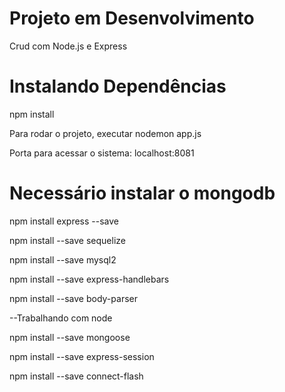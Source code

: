 <h1>Projeto em Desenvolvimento</h1>
<p>Crud com Node.js e Express</p>
<h1>Instalando Dependências</h1>
<p>npm install</p>
<p>Para rodar o projeto, executar nodemon app.js</p>
<p>Porta para acessar o sistema: localhost:8081</p>
<h1>Necessário instalar o mongodb</h1>
<p>npm install express --save</p>

<p>npm install --save sequelize</p>

<p>npm install --save mysql2</p>

<p>npm install --save express-handlebars</p>

<p>npm install --save  body-parser</p>

<p>--Trabalhando com node</p>

<p>npm install --save mongoose</p>

<p>npm install --save express-session</p>

<p>npm install --save connect-flash</p>

